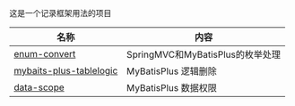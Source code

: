 这是一个记录框架用法的项目

| 名称                                                 | 内容                         |
|----------------------------------------------------|----------------------------|
| [enum-convert](enum-convert)                       | SpringMVC和MyBatisPlus的枚举处理 |
| [mybaits-plus-tablelogic](mybaits-plus-tablelogic) | MyBatisPlus 逻辑删除           |
| [data-scope](data-scope)                           | MyBatisPlus 数据权限           |
